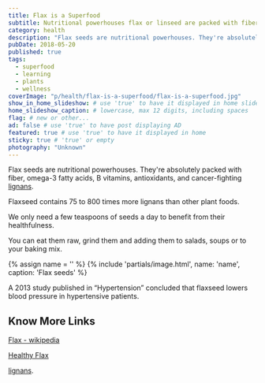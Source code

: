```yaml
---
title: Flax is a Superfood
subtitle: Nutritional powerhouses flax or linseed are packed with fiber, omega-3, vitamins, and antioxidants.
category: health
description: "Flax seeds are nutritional powerhouses. They're absolutely packed with fiber, omega-3 fatty acids, B vitamins, antioxidants, and cancer-fighting lignans."
pubDate: 2018-05-20
published: true
tags:
  - superfood
  - learning
  - plants
  - wellness
coverImage: "p/health/flax-is-a-superfood/flax-is-a-superfood.jpg"
show_in_home_slideshow: # use 'true' to have it displayed in home slideshow
home_slideshow_caption: # lowercase, max 12 digits, including spaces
flag: # new or other...
ad: false # use 'true' to have post displaying AD
featured: true # use 'true' to have it displayed in home
sticky: true # 'true' or empty
photography: "Unknown"
---
```


Flax seeds are nutritional powerhouses. They're absolutely packed with fiber, omega-3 fatty acids, B vitamins, antioxidants, and cancer-fighting [lignans](https://en.wikipedia.org/wiki/Lignan).

Flaxseed contains 75 to 800 times more lignans than other plant foods.

We only need a few teaspoons of seeds a day to benefit from their healthfulness.

You can eat them raw, grind them and adding them to salads, soups or to your baking mix.

{% assign name = '' %} {% include 'partials/image.html', name: 'name', caption: 'Flax seeds' %}

A 2013 study published in “Hypertension” concluded that flaxseed lowers blood pressure in hypertensive patients.

## Know More Links

[Flax - wikipedia](https://en.wikipedia.org/wiki/Flax)

[Healthy Flax](https://www.healthyflax.org/)

[lignans](https://en.wikipedia.org/wiki/Lignan).
